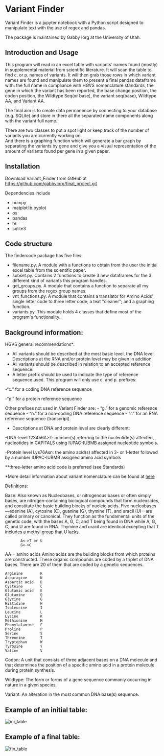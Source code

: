 # Variant Finder

Variant Finder is a jupyter notebook with a Python script designed to manipulate text with the use of regex and pandas.

The package is maintained by Gabby Iorg at the University of Utah.

## Introduction and Usage

This program will read in an excel table with variants' names found (mostly) in supplemental material from scientific literature.
It will scan the table to find c. or p. names of variants.
It will then grab those rows in which variant names are found and manipulate them to present a final pandas dataframe with: the full name in compliance with HGVS nomenclature standards, the gene in which the variant has been reported, the base change position, the codon position, the Wildtype Seq(or base), the variant seq(base), Wildtype AA, and Variant AA.

The final aim is to create data permanence by connecting to your database (e.g. SQLite) and store in there all the separated name components along with the variant full name. 

There are two classes to put a spot light or keep track of the number of variants you are currently working on.  
And there is a graphing function which will generate a bar graph by separating the variants by gene and give you a visual representation of the amount of variants found per gene in a given paper. 

## Installation

Download Variant_Finder from GitHub at https://github.com/gabbyiorg/final_project.git

Dependencies include
- numpy
- matplotlib.pyplot
- os
- pandas
- re
- sqlite3

## Code structure
The findercode package has five files:

- filename.py. A module with a functions to obtain from the user the initial excel table from the scientific paper.
- subset.py. Contains 2 functions to create 3 new dataframes for the 3 different kind of variants this program handles.
- get_groups.py. A module that contains a function to separate all my groups from the regex group names.
- vnt_functions.py. A module that contains a translator for Amino Acids' single letter code to three letter code; a text "cleaner"; and a graphing function.
- variants.py. This module holds 4 classes that define most of the program's functionality.   

## Background information: 

HGVS general recommendations*: 
 - All variants should be described at the most basic level, the DNA level. Descriptions at the RNA and/or protein level may be given in addition.
 - All variants should be described in relation to an accepted reference sequence. 
 - A letter prefix should be used to indicate the type of reference sequence used. This program will only use c. and p. prefixes:
 
  -“c.” for a coding DNA reference sequence
  
  -“p.” for a protein reference sequence
  
   Other prefixes not used in Variant Finder are:
       - “g.” for a genomic reference sequence
       - “n.” for a non-coding DNA reference sequence
       - “r.” for an RNA reference sequence (transcript).
       
- Descriptions at DNA and protein level are clearly different:

-DNA-level 123456A>T: number(s) referring to the nucleotide(s) affected, nucleotides in CAPITALS using IUPAC-IUBMB assigned nucleotide symbols.
       
-Protein level Lys76Asn: the amino acid(s) affected in 3- or 1-letter followed by a number IUPAC-IUBMB assigned amino acid symbols 
    
**three-letter amino acid code is preferred (see Standards)

*More detail information about variant nomenclature can be found at [here](http://varnomen.hgvs.org/recommendations/general/)

Definitions: 

Base: Also known as Nucleobases, or nitrogenous bases or often simply bases, are nitrogen-containing biological compounds that form nucleosides, and constitute the basic building blocks of nucleic acids. Five nucleobases—adenine (A), cytosine (C), guanine (G), thymine (T), and uracil (U)—are called primary or canonical. They function as the fundamental units of the genetic code, with the bases A, G, C, and T being found in DNA while A, G, C, and U are found in RNA. Thymine and uracil are identical excepting that T includes a methyl group that U lacks.
```
       A<->T or U
       G<->C
```
AA = amino acids
 Amino acids are the building blocks from which proteins are constructed. These organic compounds are coded by a triplet of DNA bases. There are 20 of them that are coded by a genetic sequences.
          
    Arginine        R
    Asparagine      N
    Aspartic acid   D
    Cysteine        C
    Glutamic acid   E
    Glutamine       Q
    Glycine         G
    Histidine       H 
    Isoleucine      I
    Leucine         L 
    Lysine          K
    Methionine      M
    Phenylalanine   F
    Proline         P
    Serine          S
    Threonine       T
    Tryptophan      W
    Tyrosine        Y
    Valine          V

Codon: A unit that consists of three adjacent bases on a DNA molecule and that determines the position of a specific amino acid in a protein molecule during protein synthesis.

Wildtype: The form or forms of a gene sequence commonly occurring in nature in a given species. 

Variant: An alteration in the most common DNA base(s) sequence. 

## Example of an initial table:

![ini_table](https://user-images.githubusercontent.com/29233838/34282672-914d37ae-e684-11e7-8bc0-ba9a70f81d4d.JPG)


## Example of a final table:

![fin_table](https://user-images.githubusercontent.com/29233838/34282745-12ccf508-e685-11e7-94ed-dc38710412a4.JPG)
